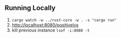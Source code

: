 ## Running Locally
1. `cargo watch -w ../rust-core -w . -s "cargo run"`
2. [http://localhost:8080/positivelys](http://localhost:8080/positivelys)
3. kill previous instance `lsof -i:8080 -t`
